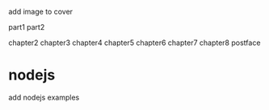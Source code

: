 add image to cover

part1
part2

chapter2
chapter3
chapter4
chapter5
chapter6
chapter7
chapter8
postface

# nodejs

add nodejs examples
